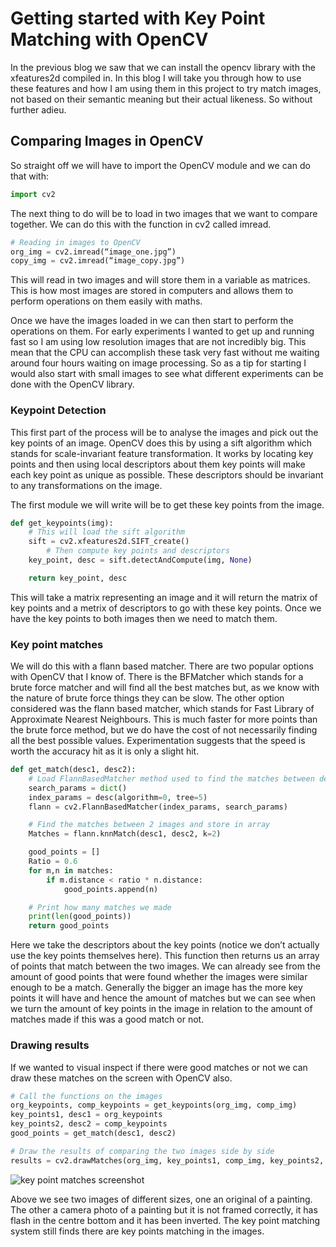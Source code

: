 # Getting started with Key Point Matching with OpenCV

In the previous blog we saw that we can install the opencv library with the xfeatures2d compiled in. In this blog I will take you through how to use these features and how I am using them in this project to try match images, not based on their semantic meaning but their actual likeness. So without further adieu.

## Comparing Images in OpenCV

So straight off we will have to import the OpenCV module and we can do that with:

```python
import cv2
```
The next thing to do will be to load in two images that we want to compare together.
We can do this with the function in cv2 called imread.

```python
# Reading in images to OpenCV
org_img = cv2.imread(“image_one.jpg”)
copy_img = cv2.imread(“image_copy.jpg”)
```

This will read in two images and will store them in a variable as matrices. This is how most images are stored in computers and allows them to perform operations on them easily with maths.

Once we have the images loaded in we can then start to perform the operations on them. For early experiments I wanted to get up and running fast so I am using low resolution images that are not incredibly big. This mean that the CPU can accomplish these task very fast without me waiting around four hours waiting on image processing. So as a tip for starting I would also start with small images to see what different experiments can be done with the OpenCV library. 

### Keypoint Detection

This first part of the process will be to analyse the images and pick out the key points of an image. OpenCV does this by using a sift algorithm which stands for scale-invariant feature transformation. It works by locating key points and then using local descriptors about them key points will make each key point as unique as possible. These descriptors should be invariant to any transformations on the image. 

The first module we will write will be to get these key points from the image. 

```python
def get_keypoints(img):
	# This will load the sift algorithm
	sift = cv2.xfeatures2d.SIFT_create()
        # Then compute key points and descriptors
	key_point, desc = sift.detectAndCompute(img, None)

	return key_point, desc
```

This will take a matrix representing an image and it will return the matrix of key points and a metrix of descriptors to go with these key points. Once we have the key points to both images then we need to match them. 

### Key point matches

We will do this with a flann based matcher. There are two popular options with OpenCV that I know of. There is the BFMatcher which stands for a brute force matcher and will find all the best matches but, as we know with the nature of brute force things they can be slow. The other option considered was the flann based matcher, which stands for Fast Library of Approximate Nearest Neighbours. This is much faster for more points than the brute force method, but we do have the cost of not necessarily finding all the best possible values. Experimentation suggests that the speed is worth the accuracy hit as it is only a slight hit.

```python
def get_match(desc1, desc2):
    # Load FlannBasedMatcher method used to find the matches between desc1 and desc2
    search_params = dict()
    index_params = desc(algorithm=0, tree=5)
    flann = cv2.FlannBasedMatcher(index_params, search_params)

    # Find the matches between 2 images and store in array 
    Matches = flann.knnMatch(desc1, desc2, k=2)

    good_points = []
    Ratio = 0.6
    for m,n in matches:
        if m.distance < ratio * n.distance:
            good_points.append(n)

    # Print how many matches we made
    print(len(good_points))
    return good_points
```

Here we take the descriptors about the key points (notice we don’t actually use the key points themselves here). This function then returns us an array of points that match between the two images. We can already see from the amount of good points that were found whether the images were similar enough to be a match. Generally the bigger an image has the more key points it will have and hence the amount of matches but we can see when we turn the amount of key points in the image in relation to the amount of matches made if this was a good match or not.

### Drawing results

If we wanted to visual inspect if there were good matches or not we can draw these matches on the screen with OpenCV also. 

```python
# Call the functions on the images
org_keypoints, comp_keypoints = get_keypoints(org_img, comp_img)
key_points1, desc1 = org_keypoints
key_points2, desc2 = comp_keypoints
good_points = get_match(desc1, desc2)

# Draw the results of comparing the two images side by side
results = cv2.drawMatches(org_img, key_points1, comp_img, key_points2, good_points, None)
```

![key point matches screenshot](https://gitlab.computing.dcu.ie/doylet9/2019-ca400-XXXX/raw/master/docs/blog/images/KeyPointMatches.png)


Above we see two images of different sizes, one an original of a painting. The other a camera photo of a painting but it is not framed correctly, it has flash in the centre bottom and it has been inverted. The key point matching system still finds there are key points matching in the images. 

